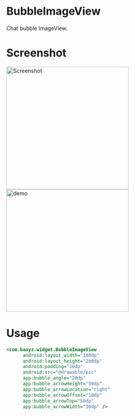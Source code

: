 BubbleImageView
===============

Chat bubble ImageView.

# Screenshot
<p>
   <img src="https://raw.githubusercontent.com/baoyongzhang/BubbleImageView/master/screenshot-1.png" width="320" alt="Screenshot"/>
   <img src="https://raw.githubusercontent.com/baoyongzhang/BubbleImageView/master/demo.gif" width="320" alt="demo"/>
</p>


# Usage

```xml
<com.baoyz.widget.BubbleImageView
      android:layout_width="180dp"
      android:layout_height="200dp"
      android:padding="10dp"
      android:src="@drawable/pic"
      app:bubble_angle="20dp"
      app:bubble_arrowHeight="50dp"
      app:bubble_arrowLocation="right"
      app:bubble_arrowOffset="10dp"
      app:bubble_arrowTop="50dp"
      app:bubble_arrowWidth="30dp" />
```

